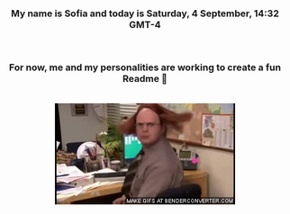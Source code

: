 


<div align="center">
<h3 >My name is Sofia and today is Saturday, 4 September, 14:32 GMT-4</h3><br>
<h3 >For now, me and my personalities are working to create a fun Readme 👋
</h3><br>
<img src='img/dwight.gif' alt='working...'/>
</div>
